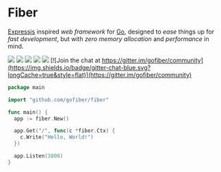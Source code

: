 # Fiber

[Expressjs](https://github.com/expressjs/express) inspired _web framework_ for [Go](https://golang.org/doc/), designed to _ease_ things up for _fast development_, but with _zero memory allocation_ and _performance_ in mind.

[![](https://img.shields.io/github/release/gofiber/fiber)](https://github.com/gofiber/fiber/releases) ![](https://img.shields.io/badge/coverage-84.6%25-brightgreen.svg?longCache=true&style=flat) ![](https://img.shields.io/github/languages/top/gofiber/fiber) ![](https://goreportcard.com/badge/github.com/gofiber/fiber) [![](https://godoc.org/github.com/gofiber/fiber?status.svg)](https://pkg.go.dev/github.com/gofiber/fiber?tab=doc) [![Join the chat at https://gitter.im/gofiber/community](https://img.shields.io/badge/gitter-chat-blue.svg?longCache=true&style=flat)](https://gitter.im/gofiber/community)

```go
package main

import "github.com/gofiber/fiber"

func main() {
  app := fiber.New()

  app.Get("/", func(c *fiber.Ctx) {
    c.Write("Hello, World!")
  })

  app.Listen(3000)
}
```
